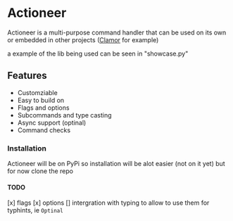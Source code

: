 # Actioneer

Actioneer is a multi-purpose command handler that can be used on its own or embedded in other projects ([Clamor](https://github.com/clamor-py/) for example)

a example of the lib being used can be seen in "showcase.py"

## Features
 - Customziable
 - Easy to build on
 - Flags and options
 - Subcommands and type casting
 - Async support (optinal)
 - Command checks


### Installation
Actioneer will be on PyPi so installation will be alot easier (not on it yet)
but for now clone the repo


#### TODO
 [x] flags
 [x] options
 [] intergration with typing to allow  to use them for typhints, ie `Optinal`
